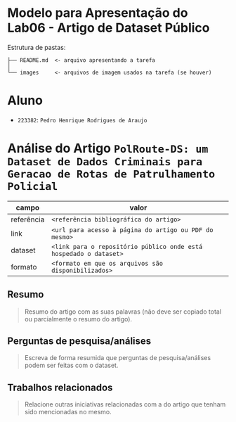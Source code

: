 # Modelo para Apresentação do Lab06 - Artigo de Dataset Público

Estrutura de pastas:

~~~
├── README.md  <- arquivo apresentando a tarefa
│
└── images     <- arquivos de imagem usados na tarefa (se houver)
~~~

# Aluno
* `223382`: `Pedro Henrique Rodrigues de Araujo`

# Análise do Artigo `PolRoute-DS: um Dataset de Dados Criminais para Geracao de Rotas de Patrulhamento Policial`

| campo | valor |
|------------|----------------------------------------|
| referência | `<referência bibliográfica do artigo>` |
| link       | `<url para acesso à página do artigo ou PDF do mesmo>` |
| dataset | `<link para o repositório público onde está hospedado o dataset>` |
| formato | `<formato em que os arquivos são disponibilizados>` |

## Resumo

> Resumo do artigo com as suas palavras (não deve ser copiado total ou parcialmente o resumo do artigo).

## Perguntas de pesquisa/análises

> Escreva de forma resumida que perguntas de pesquisa/análises podem ser feitas com o dataset.

## Trabalhos relacionados

> Relacione outras iniciativas relacionadas com a do artigo que tenham sido mencionadas no mesmo.
